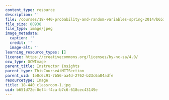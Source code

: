 ```yaml
---
content_type: resource
description: ''
file: /courses/18-440-probability-and-random-variables-spring-2014/b651d72e0ef4f4cab7c6618cec43149e_18-440_classroom-1.jpg
file_size: 80938
file_type: image/jpeg
image_metadata:
  caption: ''
  credit: ''
  image-alt: ''
learning_resource_types: []
license: https://creativecommons.org/licenses/by-nc-sa/4.0/
ocw_type: OCWImage
parent_title: Instructor Insights
parent_type: ThisCourseAtMITSection
parent_uid: 1e0c6c91-7b56-aa4d-2762-b23c6a84adfe
resourcetype: Image
title: 18-440_classroom-1.jpg
uid: b651d72e-0ef4-f4ca-b7c6-618cec43149e
---
```

